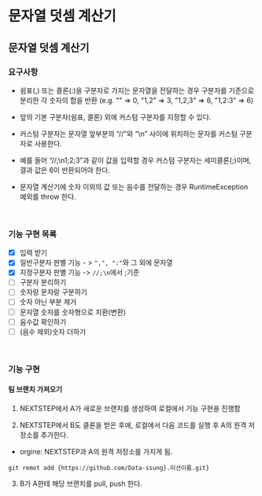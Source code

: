 문자열 덧셈 계산기
=================
문자열 덧셈 계산기
-----------------

### 요구사항
- 쉼표(,) 또는 콜론(:)을 구분자로 가지는 문자열을 전달하는 경우 구분자를 기준으로 분리한 각 숫자의 합을 반환 
    (e.g. "" => 0, "1,2" => 3, "1,2,3" => 6, "1,2:3" => 6)

- 앞의 기본 구분자(쉼표, 콜론) 외에 커스텀 구분자를 지정할 수 있다. 
- 커스텀 구분자는 문자열 앞부분의 “//”와 “\n” 사이에 위치하는 문자를 커스텀 구분자로 사용한다. 
- 예를 들어 “//;\n1;2;3”과 같이 값을 입력할 경우 커스텀 구분자는 세미콜론(;)이며, 결과 값은 6이 반환되어야 한다.
- 문자열 계산기에 숫자 이외의 값 또는 음수를 전달하는 경우 RuntimeException 예외를 throw 한다.

<br>

### 기능 구현 목록
- [x] 입력 받기
- [x] 일반구분자 판별 기능 - > `",", ":"`와 그 외에 문자열
- [x] 지정구분자 판별 기능 -> `//;\n`에서 ;기준 
- [ ] 구분자 분리하기 
- [ ] 숫자랑 문자랑 구분하기
- [ ] 숫자 아닌 부분 제거
- [ ] 문자열 숫자를 숫자형으로 치환(변환)
- [ ] 음수값 확인하기
- [ ] (음수 제외)숫자 더하기

<br>

### 기능 구현 

#### 팀 브랜치 가져오기

1. NEXTSTEP에서 A가 새로운 브랜치를 생성하여 로컬에서 기능 구현을 진행함

2. NEXTSTEP에서 B도 클론을 받은 후에, 로컬에서 다음 코드를 실행 후 A의 원격 저장소를 추가한다.

- orgine: NEXTSTEP과 A의 원격 저장소를 가지게 됨.
```text
git remot add {https://github.com/Data-ssung}.미션이름.git}
``` 

3. B가 A한테 해당 브랜치를 pull, push 한다. 

